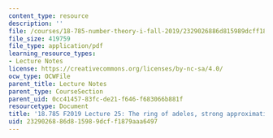 ```yaml
---
content_type: resource
description: ''
file: /courses/18-785-number-theory-i-fall-2019/2329026886d815989dcff1879aaa6497_MIT18_785F19_lec25.pdf
file_size: 419759
file_type: application/pdf
learning_resource_types:
- Lecture Notes
license: https://creativecommons.org/licenses/by-nc-sa/4.0/
ocw_type: OCWFile
parent_title: Lecture Notes
parent_type: CourseSection
parent_uid: 0cc41457-83fc-de21-f646-f683066b881f
resourcetype: Document
title: '18.785 F2019 Lecture 25: The ring of adeles, strong approximation'
uid: 23290268-86d8-1598-9dcf-f1879aaa6497
---
```

